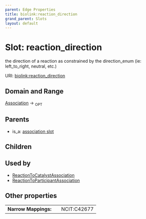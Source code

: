 ```yaml
---
parent: Edge Properties
title: biolink:reaction_direction
grand_parent: Slots
layout: default
---
```


# Slot: reaction_direction


the direction of a reaction as constrained by the direction_enum (ie: left_to_right, neutral, etc.)

URI: [biolink:reaction_direction](https://w3id.org/biolink/vocab/reaction_direction)

## Domain and Range

[Association](Association.md) ->  <sub>OPT</sub> 

## Parents

 *  is_a: [association slot](association_slot.md)

## Children


## Used by

 * [ReactionToCatalystAssociation](ReactionToCatalystAssociation.md)
 * [ReactionToParticipantAssociation](ReactionToParticipantAssociation.md)

## Other properties

|  |  |  |
| --- | --- | --- |
| **Narrow Mappings:** | | NCIT:C42677 |

